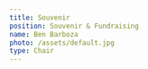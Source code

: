 ```yaml
---
title: Souvenir
position: Souvenir & Fundraising
name: Ben Barboza
photo: /assets/default.jpg
type: Chair
---
```

